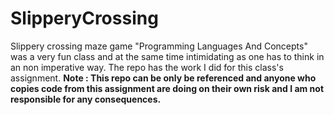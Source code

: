 # SlipperyCrossing
Slippery crossing maze game 
"Programming Languages And Concepts" was a very fun class and at the same time intimidating as one has to think in an non imperative way. The repo has the work I did for this class's assignment.
  **Note : This repo can be only be referenced and anyone who copies code from this assignment are doing on their own risk and I am not responsible for any consequences.**
